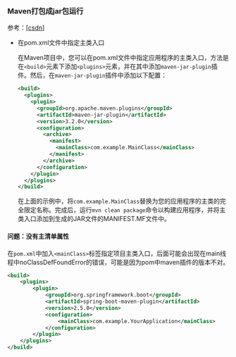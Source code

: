 ### Maven打包成jar包运行

参考：[[csdn](https://blog.csdn.net/u012637358/article/details/113996771)]

- 在pom.xml文件中指定主类入口

  在Maven项目中，您可以在pom.xml文件中指定应用程序的主类入口，方法是在`<build>`元素下添加`<plugins>`元素，并在其中添加`maven-jar-plugin`插件。然后，在`maven-jar-plugin`插件中添加以下配置：

  ```xml
  <build>
    <plugins>
      <plugin>
        <groupId>org.apache.maven.plugins</groupId>
        <artifactId>maven-jar-plugin</artifactId>
        <version>3.2.0</version>
        <configuration>
          <archive>
            <manifest>
              <mainClass>com.example.MainClass</mainClass>
            </manifest>
          </archive>
        </configuration>
      </plugin>
    </plugins>
  </build>
  ```

  在上面的示例中，将`com.example.MainClass`替换为您的应用程序的主类的完全限定名称。完成后，运行`mvn clean package`命令以构建应用程序，并将主类入口添加到生成的JAR文件的MANIFEST.MF文件中。

#### 问题：没有主清单属性

在`pom.xml`中加入`<mainClass>`标签指定项目主类入口，后面可能会出现在main线程中noClassDefFoundError的错误，可能是因为pom中maven插件的版本不对。

```xml
<build>
    <plugins>
        <plugin>
            <groupId>org.springframework.boot</groupId>
            <artifactId>spring-boot-maven-plugin</artifactId>
            <version>2.5.0</version>
            <configuration>
                <mainClass>com.example.YourApplication</mainClass>
            </configuration>
        </plugin>
    </plugins>
</build>
```

